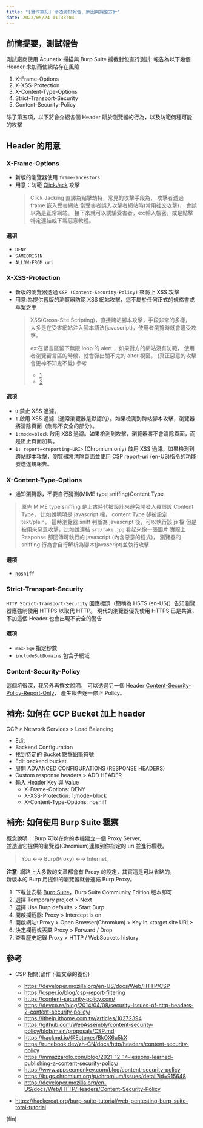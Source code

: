 ```yaml
---
title: "[實作筆記] 滲透測試報告、原因與調整方針"
date: 2022/05/24 11:33:04
---
```


## 前情提要，測試報告

測試廠商使用 Acunetix 掃描與 Burp Suite 攔截封包進行測試:
報告為以下幾個 Header 未加而使網站存在風險

1. X-Frame-Options
2. X-XSS-Protection
3. X-Content-Type-Options
4. Strict-Transport-Security
5. Content-Security-Policy

除了第五項，以下將會介紹各個 Header 賦於瀏覽器的行為，以及防範何種可能的攻擊

## Header 的用意

### X-Frame-Options

- 新版的瀏覽器使用 `frame-ancestors`
- 用意：防範 [ClickJack](https://developer.mozilla.org/en-US/docs/Web/Security/Types_of_attacks#click-jacking) 攻擊
  > Click Jacking 直譯為點擊劫持，常見的攻擊手段為，
  > 攻擊者透過 frame 嵌入受害網站;當受害者誤入攻擊者網站時(常用社交攻擊)，
  > 會誤以為是正常網站。
  > 接下來就可以誘騙受害者，ex:輸入帳密，或是點擊特定連結或下載惡意軟體。

#### 選項

- `DENY`
- `SAMEORIGIN`
- `ALLOW-FROM uri`

### X-XSS-Protection

- 新版的瀏覽器透過 `CSP (Content-Security-Policy)` 來防止 XSS 攻擊
- 用意:為提供舊版的瀏覽器防範 XSS 網站攻擊，這不屬於任何正式的規格書或草案之中
  > XSS(Cross-Site Scripting)，直接跨站腳本攻擊，手段非常的多樣，
  > 大多是在受害網站注入腳本語法(javascript)，使用者瀏覽時就會遭受攻擊。
  >
  > ex:在留言區留下無限 loop 的 alert ，如果對方的網站沒有防範，
  > 使用者瀏覽留言區的時候，就會彈出關不完的 alter 視窗。
  > (真正惡意的攻擊會更神不知鬼不覺)
  > 參考
  >
  > - [1](https://tech-blog.cymetrics.io/posts/huli/xss-attack-and-defense/)
  > - [2](https://tech-blog.cymetrics.io/posts/jo/zerobased-cross-site-scripting/)

#### 選項

- `0`
  禁止 XSS 過濾。
- `1`
  啟用 XSS 過濾（通常瀏覽器是默認的）。如果檢測到跨站腳本攻擊，瀏覽器將清除頁面（刪除不安全的部分）。
- `1;mode=block`
  啟用 XSS 過濾。如果檢測到攻擊，瀏覽器將不會清除頁面，而是阻止頁面加載。
- `1; report=<reporting-URI>` (Chromium only)
  啟用 XSS 過濾。如果檢測到跨站腳本攻擊，瀏覽器將清除頁面並使用 CSP report-uri (en-US)指令的功能發送違規報告。

### X-Content-Type-Options

- 通知瀏覽器，不要自行猜測(MIME type sniffing)Content Type

> 原先 MIME type sniffing 是上古時代被設計來避免開發人員誤設 Content Type，
> 比如說明明是 javascript 檔， content Type 卻被設定 text/plain，
> 這時瀏覽器 sniff 判斷為 javascript 後，可以執行該 js 檔
> 但是被用來惡意攻擊，比如說連結 `src/fake.jpg` 看起來像一張圖片
> 實際上 Response 卻回傳可執行的 javascript (內含惡意的程式)，
> 瀏覽器的 sniffing 行為會自行解析為腳本(javascript)並執行攻擊

#### 選項

- `nosniff`

### Strict-Transport-Security

`HTTP Strict-Transport-Security` 回應標頭（簡稱為 HSTS (en-US)）告知瀏覽器應強制使用 HTTPS 以取代 HTTP。
現代的瀏覽器優先使用 HTTPS 已是共識，不加這個 Header 也會出現不安全的警告

#### 選項

- `max-age` 指定秒數
- `includeSubDomains` 包含子網域

### Content-Security-Policy

這個坑很深，我另外再撰文說明，
可以透過另一個 Header [Content-Security-Policy-Report-Only](https://developer.mozilla.org/en-US/docs/Web/HTTP/Headers/Content-Security-Policy-Report-Only)，
產生報告逐一修正 Policy。

## 補充: 如何在 GCP Bucket 加上 header

GCP > Network Services > Load Balancing

- Edit
- Backend Configuration
- 找到特定的 Bucket 點擊鉛筆符號
- Edit backend bucket
- 展開 ADVANCED CONFIGURATIONS (RESPONSE HEADERS)
- Custom response headers > ADD HEADER
- 輸入 Header Key 與 Value
  - X-Frame-Options: DENY
  - X-XSS-Protection: 1;mode=block
  - X-Content-Type-Options: nosniff

## 補充: 如何使用 Burp Suite 觀察

概念說明：
Burp 可以在你的本機建立一個 Proxy Server,  
並透過它提供的瀏覽器(Chromium)連線到你指定的 uri 並進行欄截。

> You ←→ Burp(Proxy) ←→ Internet。

**注意**: 網路上大多數的文章都會有 Proxy 的設定，其實這是可以省略的，  
新版本的 Burp 用提供的瀏覽器就會連結 Burp Proxy。

1. 下載並安裝 [Burp Suite](https://portswigger.net/burp/communitydownload)，Burp Suite Community Edition 版本即可
2. 選擇 Temporary project > Next
3. 選擇 Use Burp defaults > Start Burp
4. 開啟攔截器: Proxy > Intercept is on
5. 開啟網站: Proxy > Open Browser(Chromium) > Key In \<target site URL\>
6. 決定欄截或丟棄 Proxy > Forward / Drop
7. 查看歷史記錄 Proxy > HTTP / WebSockets history

## 參考

- CSP 相關(留作下篇文章的養份)

  - <https://developer.mozilla.org/en-US/docs/Web/HTTP/CSP>
  - <https://csper.io/blog/csp-report-filtering>
  - <https://content-security-policy.com/>
  - <https://devco.re/blog/2014/04/08/security-issues-of-http-headers-2-content-security-policy/>
  - <https://ithelp.ithome.com.tw/articles/10272394>
  - <https://github.com/WebAssembly/content-security-policy/blob/main/proposals/CSP.md>
  - <https://hackmd.io/@Eotones/BkOX6u5kX>
  - <https://runebook.dev/zh-CN/docs/http/headers/content-security-policy>
  - <https://mmazzarolo.com/blog/2021-12-14-lessons-learned-publishing-a-content-security-policy/>
  - <https://www.appsecmonkey.com/blog/content-security-policy>
  - <https://bugs.chromium.org/p/chromium/issues/detail?id=915648>
  - <https://developer.mozilla.org/en-US/docs/Web/HTTP/Headers/Content-Security-Policy>

- <https://hackercat.org/burp-suite-tutorial/web-pentesting-burp-suite-total-tutorial>

(fin)
